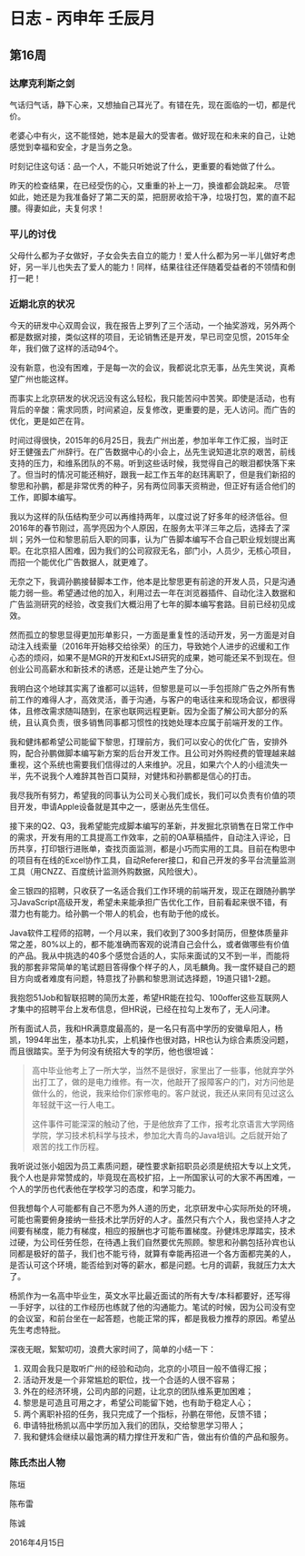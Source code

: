 # 日志 - 丙申年 壬辰月

## 第16周

### 达摩克利斯之剑

气话归气话，静下心来，又想抽自己耳光了。有错在先，现在面临的一切，都是代价。

老婆心中有火，这不能怪她，她本是最大的受害者。做好现在和未来的自己，让她感觉到幸福和安全，才是当务之急。

时刻记住这句话：品一个人，不能只听她说了什么，更重要的看她做了什么。

昨天的检查结果，在已经受伤的心，又重重的补上一刀，换谁都会跳起来。
尽管如此，她还是为我准备好了第二天的菜，把厨房收拾干净，垃圾打包，累的直不起腰。得妻如此，夫复何求！

### 平儿的讨伐

父母什么都为子女做好，子女会失去自立的能力！爱人什么都为另一半儿做好考虑好，另一半儿也失去了爱人的能力！同样，结果往往还伴随着受益者的不领情和倒打一耙！

### 近期北京的状况

今天的研发中心双周会议，我在报告上罗列了三个活动，一个抽奖游戏，另外两个都是数据对接，类似这样的项目，无论销售还是开发，早已司空见惯，2015年全年，我们做了这样的活动94个。

没有新意，也没有困难，于是每一次的会议，我都说北京无事，丛先生笑说，真希望广州也能这样。

而事实上北京研发的状况远没有这么轻松，我只能苦闷中苦笑。即使是活动，也有背后的辛酸：需求同质，时间紧迫，反复修改，更重要的是，无人访问。而广告的优化，更是如芒在背。

时间过得很快，2015年的6月25日，我去广州出差，参加半年工作汇报，当时正好王健强去广州辞行。在广告数据中心的小会上，丛先生说知道北京的艰苦，前线支持的压力，和维系团队的不易。听到这些话时候，我觉得自己的眼泪都快落下来了。但当时的情况可能还稍好，跟我一起工作五年的赵玮离职了，但是我们新招的黎思和孙鹏，都是非常优秀的种子，另有两位同事天资稍逊，但正好有适合他们的工作，即脚本编写。

我以为这样的队伍结构至少可以再维持两年，以度过说了好多年的经济低谷。但2016年的春节刚过，高学亮因为个人原因，在服务太平洋三年之后，选择去了深圳；另外一位和黎思前后入职的同事，认为广告脚本编写不合自己职业规划提出离职。在北京招人困难，因为我们的公司寂寂无名，部门小，人员少，无核心项目，而招一个能优化广告数据人，就更难了。

无奈之下，我调孙鹏接替脚本工作，他本是比黎思更有前途的开发人员，只是沟通能力弱一些。希望通过他的加入，利用过去一年在浏览器插件、自动化注入数据和广告监测研究的经验，改变我们大概沿用了七年的脚本编写套路。目前已经初见成效。

然而孤立的黎思显得更加形单影只，一方面是重复性的活动开发，另一方面是对自动注入线索量（2016年开始移交给徐荣）的压力，导致她个人进步的迟缓和工作心态的烦闷，如果不是MGR的开发和ExtJS研究的成果，她可能还呆不到现在。但创业公司高薪水和新技术的诱惑，还是让她产生了分心。

我明白这个地球其实离了谁都可以运转，但黎思是可以一手包揽除广告之外所有售前工作的难得人才，高效灵活，善于沟通，与客户的电话往来和现场会议，都很得体，且修改需求随叫随到，在家也联网远程更新。因为全面了解公司大部分的系统，且认真负责，很多销售同事都习惯性的找她处理本应属于前端开发的工作。

我和健炜都希望公司能留下黎思，打理前方，我们可以安心的优化广告，安排外购，配合孙鹏做脚本编写新方案的后台开发工作。且公司对外购经费的管理越来越重视，这个系统也需要我们信得过的人来维护。况且，如果六个人的小组流失一半，先不说我个人难辞其咎百口莫辩，对健炜和孙鹏都是信心的打击。

我尽我所有努力，希望我的同事认为公司关心我们成长，我们可以负责有价值的项目开发，申请Apple设备就是其中之一，感谢丛先生信任。

接下来的Q2、Q3，我希望能完成脚本编写的革新，并发掘北京销售在日常工作中的需求，开发有用的工具提高工作效率，之前的OA草稿插件，自动注入评论，日历共享，打印银行进账单，查找页面监测，都是小巧而实用的工具。目前在构思中的项目有在线的Excel协作工具，自动Referer接口，和自己开发的多平台流量监测工具（用CNZZ、百度统计监测外购数据，风险很大）。

金三银四的招聘，只收获了一名适合我们工作环境的前端开发，现正在跟随孙鹏学习JavaScript高级开发，希望未来能承担广告优化工作，目前看起来很不错，有潜力也有能力。给孙鹏一个带人的机会，也有助于他的成长。

Java软件工程师的招聘，一个月以来，我们收到了300多封简历，但整体质量非常之差，80%以上的，都不能准确而客观的说清自己会什么，或者做哪些有价值的产品。我从中挑选的40多个感觉合适的人，实际来面试的又不到一半，而能将我的那套非常简单的笔试题目答得像个样子的人，凤毛麟角。我一度怀疑自己的题目方向或者难度有问题，特意找了孙鹏和黎思测试选择题，19道只错1-2题。

我抱怨51Job和智联招聘的简历太差，希望HR能在拉勾、100offer这些互联网人才集中的招聘平台上发布信息，但HR说，已经在拉勾上发布了，无人问津。

所有面试人员，我和HR满意度最高的，是一名只有高中学历的安徽阜阳人，杨凯，1994年出生，基本功扎实，上机操作也很对路，HR也认为综合素质没问题，而且很踏实。至于为何没有统招大专的学历，他也很坦诚：

> 高中毕业他考上了一所大学，当然不是很好，家里出了一些事，他就弃学外出打工了，做的是电力维修。有一次，他敲开了报障客户的门，对方问他是做什么的，他说，我来给你们家修电的。客户就说，我还从来同有见过这么年轻就干这一行人电工。
> 
> 这件事件可能深深的触动了他，于是他放弃了工作，报考北京语言大学网络学院，学习技术机科学与技术，参加北大青鸟的Java培训。之后就开始了艰苦的找工作历程。

我听说过张小姐因为员工素质问题，硬性要求新招职员必须是统招大专以上文凭，我个人也是非常赞成的，毕竟现在高校扩招，上一所国家认可的大家不再困难，一个人的学历也代表他在学校学习的态度，和学习能力。

但我想每个人可能都有自己不愿为外人道的历史，北京研发中心实际所处的环境，可能也需要俯身接纳一些技术比学历好的人才。虽然只有六个人，我也坚持人才之间要有梯度，能力有梯度，相应的报酬也才可能布置梯度。孙健炜忠厚踏实，技术过硬，为公司任劳任怨，在待遇上我们自然要优先照顾。黎思和孙鹏包括孙宾也认同都是极好的苗子，我们也不能亏待，就算有幸能再招进一个各方面都完美的人，是否认可这个环境，能否给到对等的薪水，都是问题。七月的调薪，我就压力太大了。

杨凯作为一名高中毕业生，英文水平比最近面试的所有大专/本科都要好，还写得一手好字，以往的工作经历也练就了他的沟通能力。笔试的时候，因为公司没有空的会议室，和前台坐在一起答题，也能正常的挥，都是我极力推荐的原因。希望丛先生考虑特批。

深夜无眠，絮絮叨叨，浪费大家时间了，简单的小结一下：

1. 双周会我只是取听广州的经验和动向，北京的小项目一般不值得汇报；
2. 活动开发是一个非常尴尬的职位，找一个合适的人很不容易；
3. 外在的经济环境，公司内部的问题，让北京的团队维系更加困难；
4. 黎思是可造且可用之才，希望公司能留下她，也有助于稳定人心；
5. 两个离职补招的任务，我只完成了一个指标，孙鹏在带他，反馈不错；
6. 申请特批杨凯以高中学历加入我们的团队，交给黎思学习带人；
7. 我和健炜会继续以最饱满的精力撑住开发和广告，做出有价值的产品和服务。











### 陈氏杰出人物

陈垣

陈布雷

陈诚

2016年4月15日


